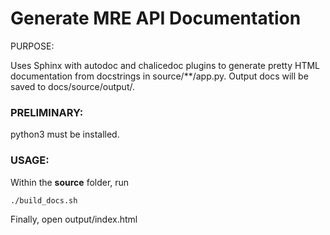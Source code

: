 # Generate MRE API Documentation 

PURPOSE:

Uses Sphinx with autodoc and chalicedoc plugins to generate pretty HTML
documentation from docstrings in source/**/app.py. Output docs will be saved to docs/source/output/.

### PRELIMINARY:
python3 must be installed.

### USAGE:
Within the **source** folder, run

```
./build_docs.sh
```

Finally, open output/index.html